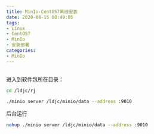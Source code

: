 ```yaml
---
title: MinIo-CentOS7离线安装
date: 2020-08-15 08:49:05
tags:
- Linux
- CentOS7
- MinIo
- 安装部署
categories:
- MinIo
---
```

## 



进入到软件包所在目录：

```sh
cd /ldjc/rj

./minio server /ldjc/minio/data --address :9010
```

后台运行

```sh
nohup ./minio server /ldjc/minio/data --address :9010
```



